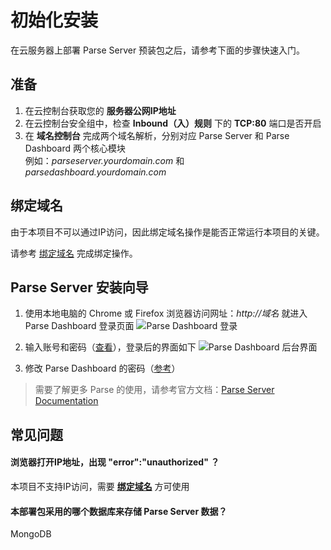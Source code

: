 # 初始化安装

在云服务器上部署 Parse Server 预装包之后，请参考下面的步骤快速入门。

## 准备

1. 在云控制台获取您的 **服务器公网IP地址** 
2. 在云控制台安全组中，检查 **Inbound（入）规则** 下的 **TCP:80** 端口是否开启
3. 在 **域名控制台** 完成两个域名解析，分别对应 Parse Server 和 Parse Dashboard 两个核心模块  
例如：*parseserver.yourdomain.com* 和 *parsedashboard.yourdomain.com* 

## 绑定域名

由于本项目不可以通过IP访问，因此绑定域名操作是能否正常运行本项目的关键。  

请参考 [绑定域名](/zh/solution-more.md#域名绑定) 完成绑定操作。

## Parse Server 安装向导

1. 使用本地电脑的 Chrome 或 Firefox 浏览器访问网址：*http://域名*  就进入 Parse Dashboard 登录页面
![Parse Dashboard 登录](https://libs.websoft9.com/Websoft9/DocsPicture/en/parseserver/ParseServer-loginpage-websoft9.png)

2. 输入账号和密码（[查看](/zh/stack-accounts.md)），登录后的界面如下
![Parse Dashboard 后台界面](https://libs.websoft9.com/Websoft9/DocsPicture/en/parseserver/parse-backend-websoft9.png)

3. 修改 Parse Dashboard 的密码（[参考](/zh/solution-more.md#修改-parse-dashboard-账号密码)）

> 需要了解更多 Parse 的使用，请参考官方文档：[Parse Server Documentation](https://docs.parseplatform.org/)

## 常见问题

#### 浏览器打开IP地址，出现 "error":"unauthorized" ？

本项目不支持IP访问，需要 **[绑定域名](/zh/solution-more.md#域名绑定)** 方可使用

#### 本部署包采用的哪个数据库来存储 Parse Server 数据？

MongoDB